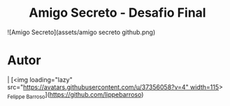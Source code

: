 <h1 align="center"> Amigo Secreto - Desafio Final </h1>

![Amigo Secreto](assets/amigo secreto github.png)



# Autor

| [<img loading="lazy" src="[https://avatars.githubusercontent.com/u/37356058?v=4" width=115](https://avatars.githubusercontent.com/u/195381864?u=75e8e856f470f057f1d87fe8e8e6287309e021f6&v=4)><br><sub>Felippe Barroso</sub>](https://github.com/lippebarroso)
